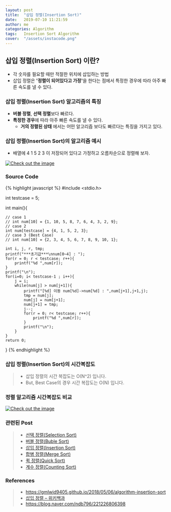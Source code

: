 ```yaml
---
layout: post
title:  "삽입 정렬(Insertion Sort)"
date:   2019-07-10 11:21:59
author: me
categories: Algorithm
tags:	Insertion Sort Algorithm
cover:  "/assets/instacode.png"
---
```

## 삽입 정렬(Insertion Sort) 이란?
* 각 숫자를 필요할 때만 적절한 위치에 삽입하는 방법 
* 삽입 정렬은 <strong>'정렬이 되어있다고 가정'</strong>을 한다는 점에서 특정한 경우에 따라 아주 빠른 속도를 낼 수 있다.
 

### 삽입 정렬(Insertion Sort) 알고리즘의 특징
* <strong>버블 정렬</strong>, <strong>선택 정렬</strong>보다 빠르다.
* <strong>특정한 경우</strong>에 따라 아주 빠른 속도를 낼 수 있다.
  * <strong>거의 정렬된 상태</strong> 에서는 어떤 알고리즘 보다도 빠르다는 특징을 가지고 있다.

### 삽입 정렬(Insertion Sort)의 알고리즘 예시
* 배열에 4 1 5 2 3 이 저장되어 있다고 가정하고 오름차순으로 정렬해 보자.


<a href="{{ site.algorithm_img }}/sort/insertionsort.JPG" data-lightbox="falcon9-large" data-title="Check out the image">
  <img src="{{ site.algorithm_img }}/sort/insertionsort.JPG" title="Check out the image">
</a>


### Source Code
{% highlight javascript %}
#include <stdio.h>

int testcase = 5;

int main(){
	
	// case 1 
	// int num[10] = {1, 10, 5, 8, 7, 6, 4, 3, 2, 9};
	// case 2
	int num[testcase] = {4, 1, 5, 2, 3};
	// case 3 (Best Case) 
	// int num[10] = {2, 3, 4, 5, 6, 7, 8, 9, 10, 1};
	
	int i, j, r, tmp;
	printf("***초기값***\nnum[0~4] : ");
	for(r = 0; r < testcase; r++){
		printf("%d ",num[r]);
	}
	printf("\n");
	for(i=0; i< testcase-1 ; i++){
		j = i;
		while(num[j] > num[j+1]){
			printf("[%d] 이동 num[%d]->num[%d] : ",num[j+1],j+1,j);
			tmp = num[j];
			num[j] = num[j+1];
			num[j+1] = tmp;
			j--;
			for(r = 0; r< testcase; r++){
				printf("%d ",num[r]);
			}
			printf("\n");
		}
	}	
	return 0;
}
{% endhighlight %}


### 삽입 정렬(Insertion Sort)의 시간복잡도
>
> * 삽입 정렬의 시간 복잡도는 O(N^2) 입니다.
> * But, Best Case의 경우 시간 복잡도는 O(N) 입니다.


### 정렬 알고리즘 시간복잡도 비교


<a href="{{ site.algorithm_img }}/sort/sorting_bigo_comp.JPG" data-lightbox="falcon9-large" data-title="Check out the image">
  <img src="{{ site.algorithm_img }}/sort/sorting_bigo_comp.JPG" title="Check out the image">
</a>


### 관련된 Post
> * <a href="https://doorisopen.github.io/algorithm/2019/07/09/selectionsort.html">선택 정렬(Selection Sort)<a>
> * <a href="https://doorisopen.github.io/algorithm/2019/07/10/bubblesort.html">버블 정렬(Buble Sort)<a>
> * <a href="https://doorisopen.github.io/algorithm/2019/07/10/insertionsort.html">삽입 정렬(Insertion Sort)<a>
> * <a href="https://doorisopen.github.io/algorithm/2019/07/10/mergesort.html">합병 정렬(Merge Sort)<a>
> * <a href="https://doorisopen.github.io/algorithm/2019/07/10/quicksort.html">퀵 정렬(Quick Sort)<a>
> * <a href="https://doorisopen.github.io/algorithm/2019/07/17/countingsort.html">계수 정렬(Counting Sort)<a>



### References

> * <a href="https://gmlwjd9405.github.io/2018/05/06/algorithm-insertion-sort.html">https://gmlwjd9405.github.io/2018/05/06/algorithm-insertion-sort<a>
> * <a href="https://ko.wikipedia.org/wiki/%EC%82%BD%EC%9E%85_%EC%A0%95%EB%A0%AC">삽입 정렬 – 위키백과<a>
> * <a href="https://blog.naver.com/ndb796/221226806398">https://blog.naver.com/ndb796/221226806398<a>
